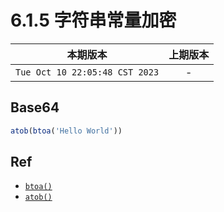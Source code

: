 # 6.1.5 字符串常量加密

|本期版本| 上期版本
|:---:|:---:
`Tue Oct 10 22:05:48 CST 2023` | -

## Base64

```javascript
atob(btoa('Hello World'))
```

## Ref

* [`btoa()`](https://developer.mozilla.org/zh-CN/docs/Web/API/btoa)
* [`atob()`](https://developer.mozilla.org/zh-CN/docs/Web/API/atob)